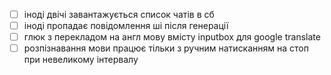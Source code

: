 - [ ] іноді двічі завантажується список чатів в сб
- [ ] іноді пропадає повідомлення ші після генерації
- [ ] глюк з перекладом на англ мову вмісту inputbox для google translate
- [ ] розпізнавання мови працює тільки з ручним натисканням на стоп при невеликому інтервалу
